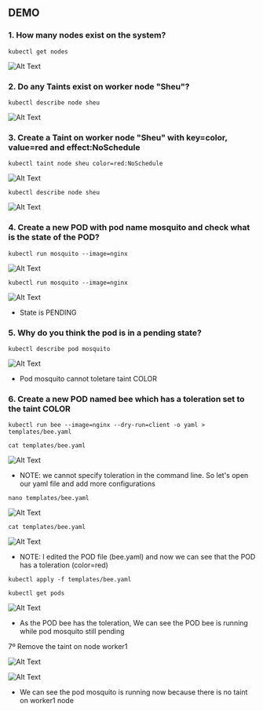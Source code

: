 ## DEMO

### 1. How many nodes exist on the system?
```
kubectl get nodes
```
![Alt Text](/00-images/Scheduling/taint.PNG)

### 2. Do any Taints exist on worker node "Sheu"?
```
kubectl describe node sheu
```
![Alt Text](/00-images/Scheduling/taint1.PNG)

### 3. Create a Taint on worker node  "Sheu" with key=color, value=red and effect:NoSchedule
```
kubectl taint node sheu color=red:NoSchedule
```
![Alt Text](/00-images/Scheduling/taint2.PNG)

```
kubectl describe node sheu
```
![Alt Text](/00-images/Scheduling/taint3.PNG)

### 4. Create a new POD with pod name mosquito and check what is the state of the POD?
```
kubectl run mosquito --image=nginx
```
![Alt Text](/00-images/Scheduling/taint12.PNG)

```
kubectl run mosquito --image=nginx
```
![Alt Text](/00-images/Scheduling/taint4.PNG)
- State is PENDING

### 5. Why do you think the pod is in a pending state?
```
kubectl describe pod mosquito
```
![Alt Text](/00-images/Scheduling/taint5.PNG)
- Pod mosquito cannot toletare taint COLOR

### 6. Create a new POD named bee which has a toleration set to the taint COLOR
```
kubectl run bee --image=nginx --dry-run=client -o yaml > templates/bee.yaml

cat templates/bee.yaml
```
![Alt Text](/00-images/Scheduling/taint6.PNG)
- NOTE: we cannot specify toleration in the command line. So let's open our yaml file and add more configurations

```
nano templates/bee.yaml
```

![Alt Text](/00-images/Scheduling/taint7.PNG)

```
cat templates/bee.yaml
```
![Alt Text](/00-images/Scheduling/taint8.PNG)
- NOTE: I edited the POD file (bee.yaml) and now we can see that the POD has a toleration (color=red)

```
kubectl apply -f templates/bee.yaml

kubectl get pods
```
![Alt Text](/00-images/Scheduling/taint9.PNG)
- As the POD bee has the toleration, We can see the POD bee is running while pod mosquito still pending

7º Remove the taint on node worker1

![Alt Text](/00-images/Scheduling/taint10.PNG)

![Alt Text](/00-images/Scheduling/taint11.PNG)
- We can see the pod mosquito is running now because there is no taint on worker1 node